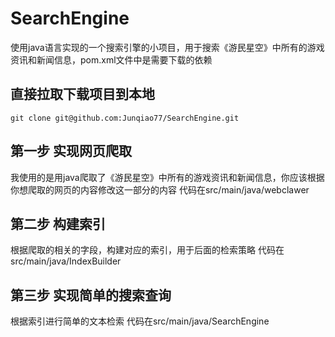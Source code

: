 # SearchEngine
  使用java语言实现的一个搜索引擎的小项目，用于搜索《游民星空》中所有的游戏资讯和新闻信息，pom.xml文件中是需要下载的依赖
  

## 直接拉取下载项目到本地
```
git clone git@github.com:Junqiao77/SearchEngine.git
```
## 第一步 实现网页爬取
  我使用的是用java爬取了《游民星空》中所有的游戏资讯和新闻信息，你应该根据你想爬取的网页的内容修改这一部分的内容
代码在src/main/java/webclawer

## 第二步 构建索引
  根据爬取的相关的字段，构建对应的索引，用于后面的检索策略
  代码在src/main/java/IndexBuilder

## 第三步 实现简单的搜索查询
  根据索引进行简单的文本检索
  代码在src/main/java/SearchEngine

